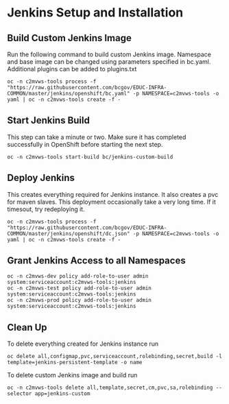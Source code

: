 # Jenkins Setup and Installation 

## Build Custom Jenkins Image
Run the following command to build custom Jenkins image.  Namespace and base image can be changed using parameters specified in bc.yaml.  Additional plugins can be added to plugins.txt
```
oc -n c2mvws-tools process -f "https://raw.githubusercontent.com/bcgov/EDUC-INFRA-COMMON/master/jenkins/openshift/bc.yaml" -p NAMESPACE=c2mvws-tools -o yaml | oc -n c2mvws-tools create -f -
```

## Start Jenkins Build
This step can take a minute or two.  Make sure it has completed successfully in OpenShift before starting the next step.
```
oc -n c2mvws-tools start-build bc/jenkins-custom-build
```

## Deploy Jenkins
This creates everything required for Jenkins instance.  It also creates a pvc for maven slaves. 
This deployment occasionally take a very long time. If it timesout, try redeploying it.
```
oc -n c2mvws-tools process -f "https://raw.githubusercontent.com/bcgov/EDUC-INFRA-COMMON/master/jenkins/openshift/dc.json" -p NAMESPACE=c2mvws-tools -o yaml | oc -n c2mvws-tools create -f -
```

## Grant Jenkins Access to all Namespaces
```
oc -n c2mvws-dev policy add-role-to-user admin system:serviceaccount:c2mvws-tools:jenkins
oc -n c2mvws-test policy add-role-to-user admin system:serviceaccount:c2mvws-tools:jenkins
oc -n c2mvws-prod policy add-role-to-user admin system:serviceaccount:c2mvws-tools:jenkins
```

## Clean Up
To delete everything created for Jenkins instance run
```
oc delete all,configmap,pvc,serviceaccount,rolebinding,secret,build -l template=jenkins-persistent-template -o name
```
To delete custom Jenkins image and build run
```
oc -n c2mvws-tools delete all,template,secret,cm,pvc,sa,rolebinding --selector app=jenkins-custom
```
